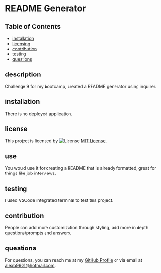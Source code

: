 # README Generator 

## Table of Contents
- [installation](#installation)
- [licensing](#licensing)
- [contribution](#contribution)
- [testing](#testing)
- [questions](#questions)


## description
Challenge 9 for my bootcamp, created a README generator using inquirer.

## installation
There is no deployed application.

## license
This project is licensed by ![License](https://img.shields.io/badge/License-MIT-yellow.svg) [MIT License](https://opensource.org/licenses/MIT).

## use
You would use it for creating a README that is already formatted, great for things like job interviews.

## testing
I used VSCode integrated terminal to test this project.

## contribution
People can add more customization through styling, add more in depth questions/prompts and answers.

## questions
For questions, you can reach me at my [GitHub Profile](https://github.com/AlexBlaylock) or via email at alexb9901@hotmail.com.